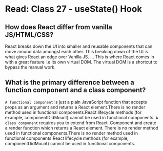 # Read: Class 27 - useState() Hook

## How does React differ from vanilla JS/HTML/CSS?

React breaks down the UI into smaller and reusable components that can move around data amongst each other. This breaking down of the UI is what gives React an edge over Vanilla JS. ... This is where React comes in with a great feature i.e its own virtual DOM. The virtual DOM is a shortcut to bypass the manual work.

## What is the primary difference between a function component and a class component?

`A functional component` is just a plain JavaScript function that accepts props as an argument and returns a React element.There is no render method used in functional components.React lifecycle methods (for example, componentDidMount) cannot be used in functional components.
`A class component` requires you to extend from React. Component and create a render function which returns a React element. There is no render method used in functional components.There is no render method used in functional components.React lifecycle methods (for example, componentDidMount) cannot be used in functional components.
